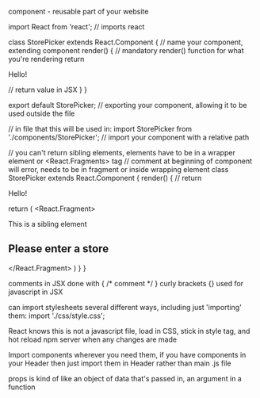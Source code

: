component - reusable part of your website


import React from 'react';  // imports react

class StorePicker extends React.Component { // name your component, extending component
    render() {                              // mandatory render() function for what you're rendering
        return <p>Hello!</p>                // return value in JSX
    }
}

export default StorePicker;                 // exporting your component, allowing it to be used outside the file

// in file that this will be used in:
import StorePicker from './components/StorePicker'; // import your component with a relative path

// you can't return sibling elements, elements have to be in a wrapper element or <React.Fragments> tag
// comment at beginning of component will error, needs to be in fragment or inside wrapping element
class StorePicker extends React.Component {
    render() {
        // return <p>Hello!</p>
        return (
            <React.Fragment>
            <p>This is a sibling element</p> 
        <form className="store-selector">
            <h2>Please enter a store</h2>
        </form>
            </React.Fragment>
        )
    }
} 

comments in JSX done with { /* comment */ }
curly brackets {} used for javascript in JSX

can import stylesheets several different ways, including just 'importing' them:
import './css/style.css';

React knows this is not a javascript file, load in CSS, stick in style tag, and hot reload npm server when any changes are made

Import components wherever you need them, if you have components in your Header then just import them in Header rather than main .js file

props is kind of like an object of data that's passed in, an argument in a function
<Header tagline="cool tagline props"/>